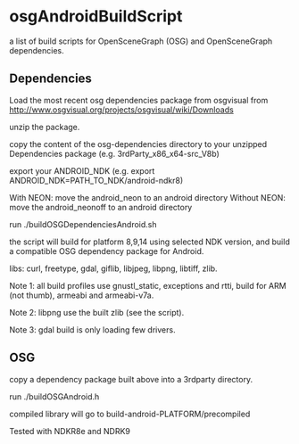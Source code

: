 osgAndroidBuildScript
=====================

a list of build scripts for OpenSceneGraph (OSG) and OpenSceneGraph dependencies.


Dependencies
------------
Load the most recent osg dependencies package from osgvisual from http://www.osgvisual.org/projects/osgvisual/wiki/Downloads

unzip the package.

copy the content of the osg-dependencies directory to your unzipped Dependencies package (e.g. 3rdParty_x86_x64-src_V8b)

export your ANDROID_NDK (e.g. export ANDROID_NDK=PATH_TO_NDK/android-ndkr8)

With NEON: move the android_neon to an android directory
Without NEON: move the android_neonoff to an android directory

run ./buildOSGDependenciesAndroid.sh

the script will build for platform 8,9,14 using selected NDK version, and build a compatible OSG dependency package for Android.

libs: curl, freetype, gdal, giflib, libjpeg, libpng, libtiff, zlib.

Note 1: all build profiles use gnustl_static, exceptions and rtti, build for ARM (not thumb), armeabi and armeabi-v7a.

Note 2: libpng use the built zlib (see the script).

Note 3: gdal build is only loading few drivers.

OSG
---

copy a dependency package built above into a 3rdparty directory.

run ./buildOSGAndroid.h

compiled library will go to build-android-PLATFORM/precompiled

Tested with NDKR8e and NDRK9

